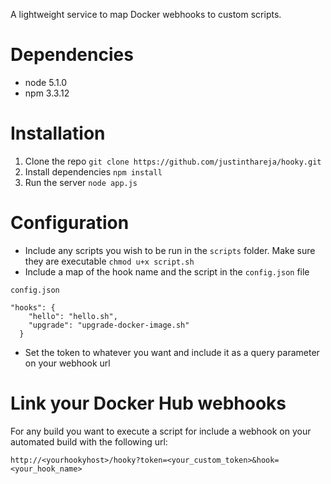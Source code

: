 A lightweight service to map Docker webhooks to custom scripts. 

# Dependencies
+ node 5.1.0
+ npm 3.3.12

# Installation
1. Clone the repo
`git clone https://github.com/justinthareja/hooky.git`
2. Install dependencies
`npm install`
3. Run the server
`node app.js`

# Configuration
+ Include any scripts you wish to be run in the `scripts` folder. Make sure they are executable
`chmod u+x script.sh`
+ Include a map of the hook name and the script in the `config.json` file
```
config.json

"hooks": {
    "hello": "hello.sh",
    "upgrade": "upgrade-docker-image.sh"
  }
```
+ Set the token to whatever you want and include it as a query parameter on your webhook url

# Link your Docker Hub webhooks

For any build you want to execute a script for include a webhook on your automated build with the following url:

`http://<yourhookyhost>/hooky?token=<your_custom_token>&hook=<your_hook_name>`






